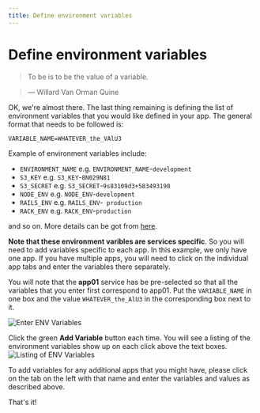 ```yaml
---
title: Define environment variables
---
```


# Define environment variables

> To be is to be the value of a variable.

> — Willard Van Orman Quine

OK, we're almost there. The last thing remaining is defining the list of environment variables that you would like defined in your app. The general format that needs to be followed is:
```
VARIABLE_NAME=WHATEVER_the_VAlU3
```

Example of environment variables include:
- `ENVIRONMENT_NAME` e.g. `ENVIRONMENT_NAME`-`development`
- `S3_KEY` e.g. `S3_KEY`-`8N029N81`
- `S3_SECRET` e.g. `S3_SECRET`-`9s83109d3+583493190`
- `NODE_ENV` e.g. `NODE_ENV`-`development`
- `RAILS_ENV` e.g. `RAILS_ENV`-` production`
- `RACK_ENV` e.g. `RACK_ENV`-`production`

and so on. More details can be got from [here](https://devcenter.heroku.com/articles/config-vars).

**Note that these environment varibles are services specific**. So you will need to add variables specific to each app. In this example, we only have one app. If you have multiple apps, you will need to click on the individual app tabs and enter the variables there separately.

You will note that the **app01** service has be pre-selected so that all the variables that you enter first correspond to app01. Put the ```VARIABLE_NAME``` in one box and the value ```WHATEVER_the_AlU3``` in the corresponding box next to it.

![Enter ENV Variables](http://cdn2.dropmark.com/45280/6f0a84ea299a2ecc100156d197f4775798c8e237/db_env-var.png)

Click the green **Add Variable** button each time. You will see a listing of the environment variables show up on each click above the text boxes.
![Listing of ENV Variables](http://cdn2.dropmark.com/45280/22057a55d7234350dd73b94af5e0d7defac136b9/db_env-var-list.png)

To add variables for any additional apps that you might have, please click on the tab on the left with that name and enter the variables and values as described above.


That's it!